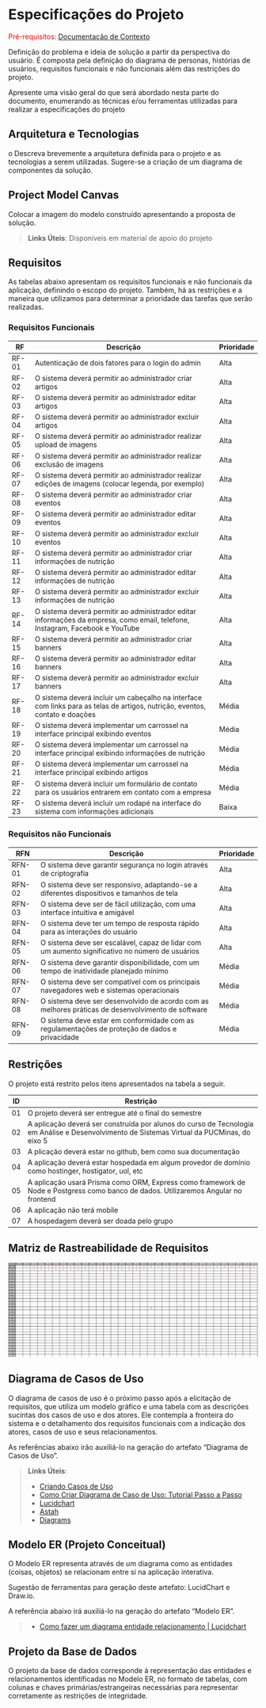 # Especificações do Projeto

<span style="color:red">Pré-requisitos: <a href="1-Documentação de Contexto.md"> Documentação de Contexto</a></span>

Definição do problema e ideia de solução a partir da perspectiva do usuário. É composta pela definição do  diagrama de personas, histórias de usuários, requisitos funcionais e não funcionais além das restrições do projeto.

Apresente uma visão geral do que será abordado nesta parte do documento, enumerando as técnicas e/ou ferramentas utilizadas para realizar a especificações do projeto

## Arquitetura e Tecnologias

o	Descreva brevemente a arquitetura definida para o projeto e as tecnologias a serem utilizadas. Sugere-se a criação de um diagrama de componentes da solução.

## Project Model Canvas

Colocar a imagem do modelo construído apresentando a proposta de solução.

> **Links Úteis**:
> Disponíveis em material de apoio do projeto

## Requisitos

As tabelas abaixo apresentam os requisitos funcionais e não funcionais da aplicação, definindo o escopo do projeto. Também, há as restrições e a maneira que utilizamos para determinar a prioridade das tarefas que serão realizadas.

### Requisitos Funcionais

| RF    | Descrição                                                                                                   | Prioridade |
|-------|-------------------------------------------------------------------------------------------------------------|------------|
| RF-01 | Autenticação de dois fatores para o login do admin                                                          | Alta       |
| RF-02 | O sistema deverá permitir ao administrador criar artigos                                                    | Alta       |
| RF-03 | O sistema deverá permitir ao administrador editar artigos                                                   | Alta       |
| RF-04 | O sistema deverá permitir ao administrador excluir artigos                                                  | Alta       |
| RF-05 | O sistema deverá permitir ao administrador realizar upload de imagens                                       | Alta       |
| RF-06 | O sistema deverá permitir ao administrador realizar exclusão de imagens                                      | Alta       |
| RF-07 | O sistema deverá permitir ao administrador realizar edições de imagens (colocar legenda, por exemplo)                                      | Alta       |
| RF-08 | O sistema deverá permitir ao administrador criar eventos                                                    | Alta       |
| RF-09 | O sistema deverá permitir ao administrador editar eventos                                                   | Alta       |
| RF-10 | O sistema deverá permitir ao administrador excluir eventos                                                  | Alta       |
| RF-11 | O sistema deverá permitir ao administrador criar informações de nutrição                                    | Alta       |
| RF-12 | O sistema deverá permitir ao administrador editar informações de nutrição                                   | Alta       |
| RF-13 | O sistema deverá permitir ao administrador excluir informações de nutrição                                  | Alta       |
| RF-14 | O sistema deverá permitir ao administrador editar informações da empresa, como email, telefone, Instagram, Facebook e YouTube | Alta       |
| RF-15 | O sistema deverá permitir ao administrador criar banners                                                    | Alta       |
| RF-16 | O sistema deverá permitir ao administrador editar banners                                                   | Alta       |
| RF-17 | O sistema deverá permitir ao administrador excluir banners                                                  | Alta       |
| RF-18 | O sistema deverá incluir um cabeçalho na interface com links para as telas de artigos, nutrição, eventos, contato e doações | Média      |
| RF-19 | O sistema deverá implementar um carrossel na interface principal exibindo eventos                           | Média      |
| RF-20 | O sistema deverá implementar um carrossel na interface principal exibindo informações de nutrição          | Média      |
| RF-21 | O sistema deverá implementar um carrossel na interface principal exibindo artigos                           | Média      |
| RF-22 | O sistema deverá incluir um formulário de contato para os usuários entrarem em contato com a empresa       | Média      |
| RF-23 | O sistema deverá incluir um rodapé na interface do sistema com informações adicionais                       | Baixa      |


### Requisitos não Funcionais

| RFN   | Descrição                                                                                                   | Prioridade |
|-------|-------------------------------------------------------------------------------------------------------------|------------|
| RFN-01| O sistema deve garantir segurança no login através de criptografia | Alta       |
| RFN-02| O sistema deve ser responsivo, adaptando-se a diferentes dispositivos e tamanhos de tela                  | Alta       |
| RFN-03| O sistema deve ser de fácil utilização, com uma interface intuitiva e amigável                              | Alta       |
| RFN-04| O sistema deve ter um tempo de resposta rápido para as interações do usuário                                | Alta       |
| RFN-05| O sistema deve ser escalável, capaz de lidar com um aumento significativo no número de usuários             | Alta       |
| RFN-06| O sistema deve garantir disponibilidade, com um tempo de inatividade planejado mínimo                        | Média      |
| RFN-07| O sistema deve ser compatível com os principais navegadores web e sistemas operacionais                     | Média      |
| RFN-08| O sistema deve ser desenvolvido de acordo com as melhores práticas de desenvolvimento de software          | Média      |
| RFN-09| O sistema deve estar em conformidade com as regulamentações de proteção de dados e privacidade              | Média      |



## Restrições

O projeto está restrito pelos itens apresentados na tabela a seguir.

|ID| Restrição                                             |
|--|-------------------------------------------------------|
|01| O projeto deverá ser entregue até o final do semestre |
|02| A aplicação deverá ser construída por alunos do curso de Tecnologia em Análise e Desenvolvimento de Sistemas Virtual da PUCMinas, do eixo 5       |
|03| A plicação deverá estar no github, bem como sua documentação|
|04| A aplicação deverá estar hospedada em algum provedor de domínio como hostinger, hostigator, uol, etc|
|05| A aplicação usará Prisma como ORM, Express como framework de Node e Postgress como banco de dados. Utilizaremos Angular no frontend|
|06| A aplicação não terá mobile|
|07| A hospedagem deverá ser doada pelo grupo|


## Matriz de Rastreabilidade de Requisitos

![matrizRastreabilidade](../documentos/img/02-matriz-rastreabilidade.png)


## Diagrama de Casos de Uso

O diagrama de casos de uso é o próximo passo após a elicitação de requisitos, que utiliza um modelo gráfico e uma tabela com as descrições sucintas dos casos de uso e dos atores. Ele contempla a fronteira do sistema e o detalhamento dos requisitos funcionais com a indicação dos atores, casos de uso e seus relacionamentos. 

As referências abaixo irão auxiliá-lo na geração do artefato “Diagrama de Casos de Uso”.

> **Links Úteis**:
> - [Criando Casos de Uso](https://www.ibm.com/docs/pt-br/elm/6.0?topic=requirements-creating-use-cases)
> - [Como Criar Diagrama de Caso de Uso: Tutorial Passo a Passo](https://gitmind.com/pt/fazer-diagrama-de-caso-uso.html/)
> - [Lucidchart](https://www.lucidchart.com/)
> - [Astah](https://astah.net/)
> - [Diagrams](https://app.diagrams.net/)

## Modelo ER (Projeto Conceitual)

O Modelo ER representa através de um diagrama como as entidades (coisas, objetos) se relacionam entre si na aplicação interativa.

Sugestão de ferramentas para geração deste artefato: LucidChart e Draw.io.

A referência abaixo irá auxiliá-lo na geração do artefato “Modelo ER”.

> - [Como fazer um diagrama entidade relacionamento | Lucidchart](https://www.lucidchart.com/pages/pt/como-fazer-um-diagrama-entidade-relacionamento)

## Projeto da Base de Dados

O projeto da base de dados corresponde à representação das entidades e relacionamentos identificadas no Modelo ER, no formato de tabelas, com colunas e chaves primárias/estrangeiras necessárias para representar corretamente as restrições de integridade.
